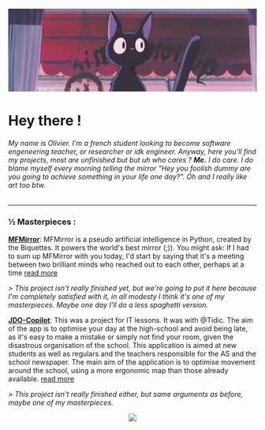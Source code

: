 ![header](./header-twitter-studio-ghibli-Favim.com-6150276.jpg)

# Hey there !

###### My name is Olivier. I'm a french student looking to become software engeneering teacher, or researcher or idk engineer. Anyway, here you'll find my projects, most are unfinished but but uh who cares ? **Me.** I do care. I do blame myself every morning telling the mirror "Hey you foolish dummy are you going to achieve something in your life one day?". Oh and I really like art too btw.

---

### ½ Masterpieces :

**[MFMirror](https://github.com/aweirdwhale/MFMirror/blob/mfm/README.md "MFMIRROR")**: MFMirror is a pseudo artificial intelligence in Python, created by the Biquettes. It powers the world's best mirror (;)). You might ask: If I had to sum up MFMirror with you today, I'd start by saying that it's a meeting between two brilliant minds who reached out to each other, perhaps at a time [read more](https://github.com/aweirdwhale/MFMirror/blob/mfm/README.md)

*> This project isn't really finished yet, but we're going to put it here because I'm completely satisfied with it, in all modesty I think it's one of my masterpieces. Maybe one day I'll do a less spaghetti version.*

**[JDO-Copilot](https://github.com/tidic84/JDOCopilot/blob/main/README.md)**: This was a project for IT lessons. It was with @Tidic. The aim of the app is to optimise your day at the high-school and avoid being late, as it's easy to make a mistake or simply not find your room, given the disastrous organisation of the school.
This application is aimed at new students as well as regulars and the teachers responsible for the AS and the school newspaper.
The main aim of the application is to optimise movement around the school, using a more ergonomic map than those already available. [read more](https://github.com/tidic84/JDOCopilot/blob/main/README.md)

*> This project isn't really finished either, but same arguments as before, maybe one of my masterpieces.*

<div align="center">
<img src="https://d112y698adiu2z.cloudfront.net/photos/production/software_photos/002/429/881/datas/original.gif">
</div>
